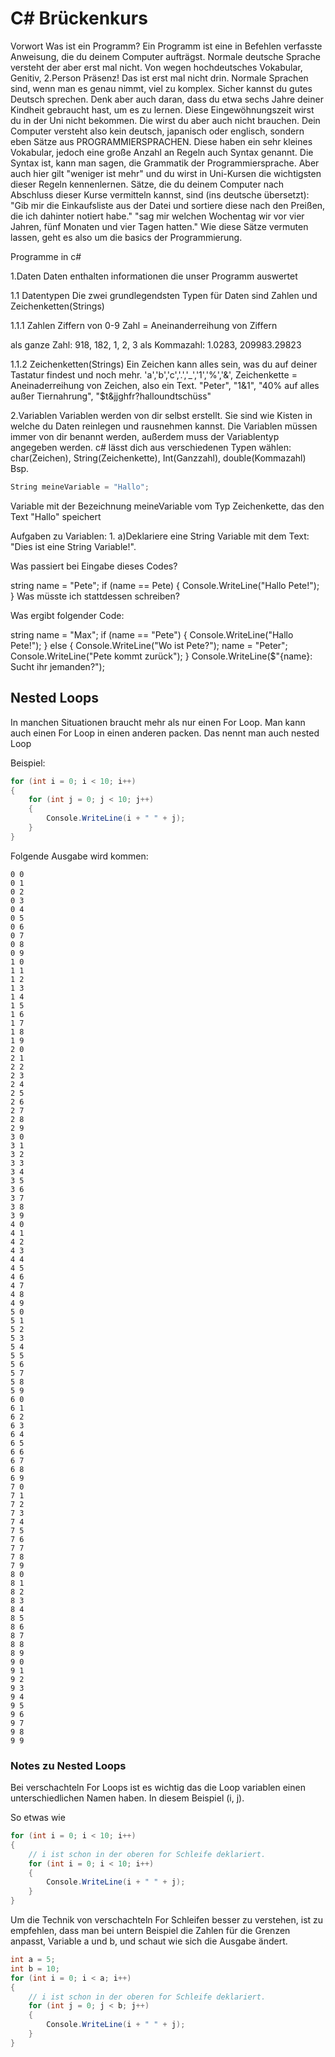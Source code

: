 # C# Brückenkurs

Vorwort
Was ist ein Programm?
Ein Programm ist eine in Befehlen verfasste Anweisung, die du deinem Computer aufträgst.
Normale deutsche Sprache versteht der aber erst mal nicht. Von wegen hochdeutsches Vokabular, Genitiv, 2.Person Präsenz!
Das ist erst mal nicht drin. Normale Sprachen sind, wenn man es genau nimmt, viel zu komplex.
Sicher kannst du gutes Deutsch sprechen. Denk aber auch daran, dass du etwa sechs Jahre deiner Kindheit gebraucht hast, um es zu lernen.
Diese Eingewöhnungszeit wirst du in der Uni nicht bekommen. Die wirst du aber auch nicht brauchen. 
Dein Computer versteht also kein deutsch, japanisch oder englisch, sondern eben Sätze aus PROGRAMMIERSPRACHEN.
Diese haben ein sehr kleines Vokabular, jedoch eine große Anzahl an Regeln auch Syntax genannt.
Die Syntax ist, kann man sagen, die Grammatik der Programmiersprache. 
Aber auch hier gilt "weniger ist mehr" und du wirst in Uni-Kursen die wichtigsten dieser Regeln kennenlernen.
Sätze, die du deinem Computer nach Abschluss dieser Kurse vermitteln kannst, sind (ins deutsche übersetzt):
"Gib mir die Einkaufsliste aus der Datei und sortiere diese nach den Preißen, die ich dahinter notiert habe."
"sag mir welchen Wochentag wir vor vier Jahren, fünf Monaten und vier Tagen hatten."
Wie diese Sätze vermuten lassen, geht es also um die basics der Programmierung. 


Programme in c#



1.Daten
Daten enthalten informationen die unser Programm auswertet

1.1 Datentypen
Die zwei grundlegendsten Typen für Daten sind Zahlen und Zeichenketten(Strings)

1.1.1 Zahlen
Ziffern von 0-9
Zahl = Aneinanderreihung von Ziffern

als ganze Zahl:
 918, 182, 1, 2, 3
als Kommazahl:
 1.0283, 209983.29823

1.1.2 Zeichenketten(Strings)
Ein Zeichen kann alles sein, was du auf deiner Tastatur findest und noch mehr. 
'a','b','c','.','_','1','%','&',
Zeichenkette = Aneinaderreihung von Zeichen, also ein Text.
"Peter", "1&1", "40% auf alles außer Tiernahrung", "$t&jjghfr?halloundtschüss"

2.Variablen
Variablen werden von dir selbst erstellt. Sie sind wie Kisten in welche du Daten reinlegen und rausnehmen kannst.
Die Variablen müssen immer von dir benannt werden, außerdem muss der Variablentyp angegeben werden.
c# lässt dich aus verschiedenen Typen wählen:
char(Zeichen), String(Zeichenkette), Int(Ganzzahl), double(Kommazahl)
Bsp. 
```cs
String meineVariable = "Hallo";
``` 
Variable mit der Bezeichnung meineVariable vom Typ Zeichenkette, das den Text "Hallo" speichert


Aufgaben zu Variablen:
1.
a)Deklariere eine String Variable mit dem Text: "Dies ist eine String Variable!".

Was passiert bei Eingabe dieses Codes?

string name = "Pete";
if (name == Pete)
{
    Console.WriteLine("Hallo Pete!");
}
Was müsste ich stattdessen schreiben?


Was ergibt folgender Code:

string name = "Max";
if (name == "Pete")
{
    Console.WriteLine("Hallo Pete!");
}
else
{
    Console.WriteLine("Wo ist Pete?");
    name = "Peter";
    Console.WriteLine("Pete kommt zurück");
}
Console.WriteLine($"{name}: Sucht ihr jemanden?");


## Nested Loops

In manchen Situationen braucht mehr als nur einen For Loop. Man kann auch einen For Loop in einen anderen packen.
Das nennt man auch nested Loop

Beispiel:

```csharp
for (int i = 0; i < 10; i++)
{
    for (int j = 0; j < 10; j++)
    {
        Console.WriteLine(i + " " + j);
    }
}

```

Folgende Ausgabe wird kommen:

```
0 0
0 1
0 2
0 3
0 4
0 5
0 6
0 7
0 8
0 9
1 0
1 1
1 2
1 3
1 4
1 5
1 6
1 7
1 8
1 9
2 0
2 1
2 2
2 3
2 4
2 5
2 6
2 7
2 8
2 9
3 0
3 1
3 2
3 3
3 4
3 5
3 6
3 7
3 8
3 9
4 0
4 1
4 2
4 3
4 4
4 5
4 6
4 7
4 8
4 9
5 0
5 1
5 2
5 3
5 4
5 5
5 6
5 7
5 8
5 9
6 0
6 1
6 2
6 3
6 4
6 5
6 6
6 7
6 8
6 9
7 0
7 1
7 2
7 3
7 4
7 5
7 6
7 7
7 8
7 9
8 0
8 1
8 2
8 3
8 4
8 5
8 6
8 7
8 8
8 9
9 0
9 1
9 2
9 3
9 4
9 5
9 6
9 7
9 8
9 9
```

### Notes zu Nested Loops

Bei verschachteln For Loops ist es wichtig das die Loop variablen einen unterschiedlichen Namen haben. In diesem Beispiel (i, j).

So etwas wie

```csharp
for (int i = 0; i < 10; i++)
{
    // i ist schon in der oberen for Schleife deklariert.
    for (int i = 0; i < 10; i++)
    {
        Console.WriteLine(i + " " + j);
    }
}
```

Um die Technik von verschachteln For Schleifen besser zu verstehen, ist zu empfehlen, dass man bei untern Beispiel die Zahlen für die Grenzen anpasst, Variable a und b, und schaut wie sich die Ausgabe ändert.

```csharp
int a = 5;
int b = 10;
for (int i = 0; i < a; i++)
{
    // i ist schon in der oberen for Schleife deklariert.
    for (int j = 0; j < b; j++)
    {
        Console.WriteLine(i + " " + j);
    }
}
```